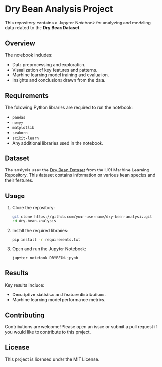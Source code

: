 # Dry Bean Analysis Project

This repository contains a Jupyter Notebook for analyzing and modeling data related to the **Dry Bean Dataset**.

## Overview

The notebook includes:
- Data preprocessing and exploration.
- Visualization of key features and patterns.
- Machine learning model training and evaluation.
- Insights and conclusions drawn from the data.

## Requirements

The following Python libraries are required to run the notebook:
- `pandas`
- `numpy`
- `matplotlib`
- `seaborn`
- `scikit-learn`
- Any additional libraries used in the notebook.

## Dataset

The analysis uses the [Dry Bean Dataset](https://archive.ics.uci.edu/ml/datasets/Dry+Bean+Dataset) from the UCI Machine Learning Repository. This dataset contains information on various bean species and their features.

## Usage

1. Clone the repository:
    ```bash
    git clone https://github.com/your-username/dry-bean-analysis.git
    cd dry-bean-analysis
    ```

2. Install the required libraries:
    ```bash
    pip install -r requirements.txt
    ```

3. Open and run the Jupyter Notebook:
    ```bash
    jupyter notebook DRYBEAN.ipynb
    ```

## Results

Key results include:
- Descriptive statistics and feature distributions.
- Machine learning model performance metrics.

## Contributing

Contributions are welcome! Please open an issue or submit a pull request if you would like to contribute to this project.

## License

This project is licensed under the MIT License.
